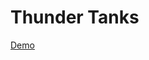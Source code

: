 Thunder Tanks
=============

[Demo](http://mrmoses.github.io/thunder-tanks/ "Super awesome fantastic thundering Tank demo!")
